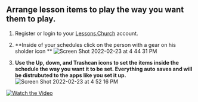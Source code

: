 ## Arrange lesson items to play the way you want them to play.

1. Register or login to your [Lessons.Church](https://lessons.church/login) account.

2. **Inside of your schedules click on the person with a gear on his sholder icon **
![Screen Shot 2022-02-23 at 4 44 31 PM](https://user-images.githubusercontent.com/65249159/155423550-abe3919f-b1a6-4ee3-9035-ca467318dd44.png)

3. **Use the Up, down, and Trashcan icons to set the items inside the schedule the way you want it to be set. Everything auto saves and will be distrubuted to the apps like you set it up.** 
 ![Screen Shot 2022-02-23 at 4 52 16 PM](https://user-images.githubusercontent.com/65249159/155423729-5705f672-4649-438e-88ea-1f0834ada842.png)

[![Watch the Video](https://img.youtube.com/vi/VSEee0KOYCQ/0.jpg)](https://www.youtube.com/watch?v=VSEee0KOYCQ)
